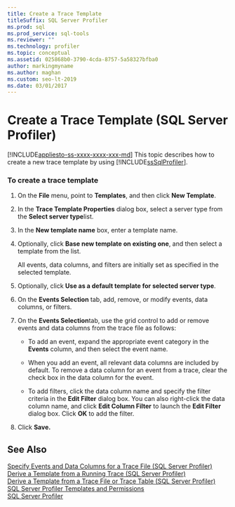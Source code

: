 ```yaml
---
title: Create a Trace Template
titleSuffix: SQL Server Profiler
ms.prod: sql
ms.prod_service: sql-tools
ms.reviewer: ""
ms.technology: profiler
ms.topic: conceptual
ms.assetid: 025868b0-3790-4cda-8757-5a58327bfba0
author: markingmyname
ms.author: maghan
ms.custom: seo-lt-2019
ms.date: 03/01/2017
---
```


# Create a Trace Template (SQL Server Profiler)

[!INCLUDE[appliesto-ss-xxxx-xxxx-xxx-md](../../includes/appliesto-ss-xxxx-xxxx-xxx-md.md)]
  This topic describes how to create a new trace template by using [!INCLUDE[ssSqlProfiler](../../includes/sssqlprofiler-md.md)].  
  
### To create a trace template  
  
1.  On the **File** menu, point to **Templates**, and then click **New Template**.  
  
2.  In the **Trace Template Properties** dialog box, select a server type from the **Select server type**list.  
  
3.  In the **New template name** box, enter a template name.  
  
4.  Optionally, click **Base new template on existing one**, and then select a template from the list.  
  
     All events, data columns, and filters are initially set as specified in the selected template.  
  
5.  Optionally, click **Use as a default template for selected server type**.  
  
6.  On the **Events Selection** tab, add, remove, or modify events, data columns, or filters.  
  
7.  On the **Events Selection**tab, use the grid control to add or remove events and data columns from the trace file as follows:  
  
    -   To add an event, expand the appropriate event category in the **Events** column, and then select the event name.  
  
    -   When you add an event, all relevant data columns are included by default. To remove a data column for an event from a trace, clear the check box in the data column for the event.  
  
    -   To add filters, click the data column name and specify the filter criteria in the **Edit Filter** dialog box. You can also right-click the data column name, and click **Edit Column Filter** to launch the **Edit Filter** dialog box. Click **OK** to add the filter.  
  
8.  Click **Save.**  
  
## See Also  
 [Specify Events and Data Columns for a Trace File &#40;SQL Server Profiler&#41;](../../tools/sql-server-profiler/specify-events-and-data-columns-for-a-trace-file-sql-server-profiler.md)   
 [Derive a Template from a Running Trace &#40;SQL Server Profiler&#41;](../../tools/sql-server-profiler/derive-a-template-from-a-running-trace-sql-server-profiler.md)   
 [Derive a Template from a Trace File or Trace Table &#40;SQL Server Profiler&#41;](../../tools/sql-server-profiler/derive-a-template-from-a-trace-file-or-trace-table-sql-server-profiler.md)   
 [SQL Server Profiler Templates and Permissions](../../tools/sql-server-profiler/sql-server-profiler-templates-and-permissions.md)   
 [SQL Server Profiler](../../tools/sql-server-profiler/sql-server-profiler.md)  
  
  
